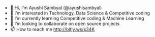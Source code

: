 - 👋 Hi, I’m Ayushi Sambyal (@ayushisambyal)
- 👀 I’m interested in Technology, Data Science & Competitive coding 
- 🌱 I’m currently learning Competitive coding & Machine Learning 
- 💞️ I’m looking to collaborate on open source projects
- 📫 How to reach me http://bitly.ws/s34K

<!---
ayushisambyal/ayushisambyal is a ✨ special ✨ repository because its `README.md` (this file) appears on your GitHub profile.
You can click the Preview link to take a look at your changes.
--->
